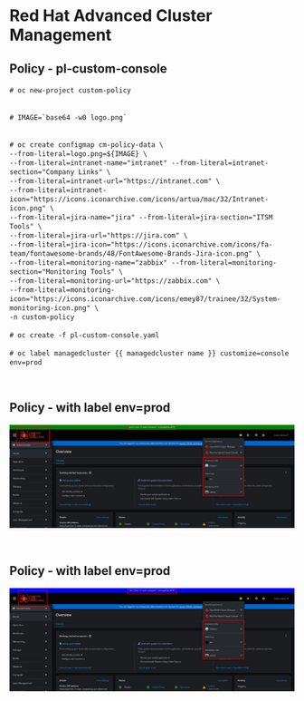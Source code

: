 # Red Hat Advanced Cluster Management
## Policy - pl-custom-console


```shell
# oc new-project custom-policy


# IMAGE=`base64 -w0 logo.png`


# oc create configmap cm-policy-data \
--from-literal=logo.png=${IMAGE} \
--from-literal=intranet-name="intranet" --from-literal=intranet-section="Company Links" \
--from-literal=intranet-url="https://intranet.com" \
--from-literal=intranet-icon="https://icons.iconarchive.com/icons/artua/mac/32/Intranet-icon.png" \
--from-literal=jira-name="jira" --from-literal=jira-section="ITSM Tools" \
--from-literal=jira-url="https://jira.com" \
--from-literal=jira-icon="https://icons.iconarchive.com/icons/fa-team/fontawesome-brands/48/FontAwesome-Brands-Jira-icon.png" \
--from-literal=monitoring-name="zabbix" --from-literal=monitoring-section="Monitoring Tools" \
--from-literal=monitoring-url="https://zabbix.com" \
--from-literal=monitoring-icon="https://icons.iconarchive.com/icons/emey87/trainee/32/System-monitoring-icon.png" \
-n custom-policy

# oc create -f pl-custom-console.yaml

# oc label managedcluster {{ managedcluster name }} customize=console env=prod 
```

&nbsp;

## Policy - with label env=prod
![](console-prod.png)

&nbsp;

## Policy - with label env=prod
![](console-dev.png)